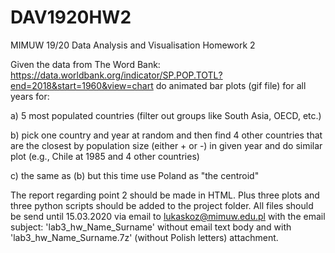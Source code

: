 # DAV1920HW2
MIMUW 19/20 Data Analysis and Visualisation Homework 2

Given the data from The Word Bank:
https://data.worldbank.org/indicator/SP.POP.TOTL?end=2018&start=1960&view=chart
do animated bar plots (gif file) for all years for:

a) 5 most populated countries (filter out groups like South Asia, OECD, etc.)

b) pick one country and year at random and then find 4 other countries that are the closest by 
population size (either + or -) in given year and do similar plot (e.g., Chile at 1985 and 4 other countries)

c) the same as (b) but this time use Poland as "the centroid"

The report regarding point 2 should be made in HTML. Plus three plots and 
three python scripts should be added to the project folder. All files 
should be send until 15.03.2020 via email to lukaskoz@mimuw.edu.pl 
with the email subject: 'lab3_hw_Name_Surname' without email text body and with 
'lab3_hw_Name_Surname.7z' (without Polish letters) attachment.
